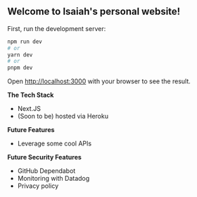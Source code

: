 ## Welcome to Isaiah's personal website! 

First, run the development server:

```bash
npm run dev
# or
yarn dev
# or
pnpm dev
```

Open [http://localhost:3000](http://localhost:3000) with your browser to see the result.

**The Tech Stack**
- Next.JS
- (Soon to be) hosted via Heroku

**Future Features**
- Leverage some cool APIs

**Future Security Features**
- GitHub Dependabot
- Monitoring with Datadog
- Privacy policy
